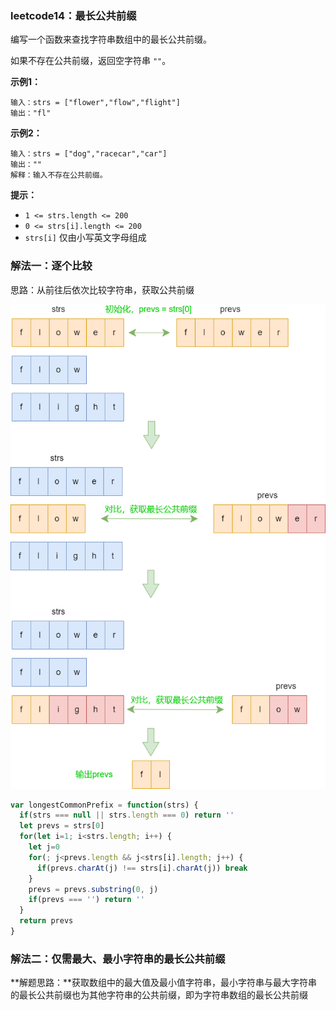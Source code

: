 ### leetcode14：最长公共前缀

编写一个函数来查找字符串数组中的最长公共前缀。

如果不存在公共前缀，返回空字符串 `""`。

**示例1：**

```
输入：strs = ["flower","flow","flight"]
输出："fl"
```

**示例2：**

```
输入：strs = ["dog","racecar","car"]
输出：""
解释：输入不存在公共前缀。
```

**提示：**

- `1 <= strs.length <= 200`
- `0 <= strs[i].length <= 200`
- `strs[i]` 仅由小写英文字母组成



### 解法一：逐个比较

思路：从前往后依次比较字符串，获取公共前缀

![](../assets/获取公共前缀.png)

```js
var longestCommonPrefix = function(strs) {
  if(strs === null || strs.length === 0) return ''
  let prevs = strs[0]
  for(let i=1; i<strs.length; i++) {
    let j=0
    for(; j<prevs.length && j<strs[i].length; j++) {
      if(prevs.charAt(j) !== strs[i].charAt(j)) break
    }
    prevs = prevs.substring(0, j)
    if(prevs === '') return ''
  }
  return prevs
}
```



### 解法二：仅需最大、最小字符串的最长公共前缀

**解题思路：**获取数组中的最大值及最小值字符串，最小字符串与最大字符串的最长公共前缀也为其他字符串的公共前缀，即为字符串数组的最长公共前缀



























